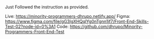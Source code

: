 Just Followed the instruction as provided.

Live: https://minority-programmers-dhrupo.netlify.app/
Figma: https://www.figma.com/file/gG3lgXHQqlYg0nTgnn1if7/Front-End-Skills-Test-02?node-id=0%3A1
Code: https://github.com/dhrupo/Minority-Programmers-Front-End-Test
